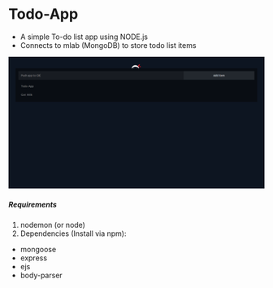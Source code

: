 # Todo-App
- A simple To-do list app using NODE.js
- Connects to mlab (MongoDB) to store todo list items

![Alt text](./website_screenshot.png?raw=true "Screenshot")

##### Requirements
1.  nodemon (or node)
2.  Dependencies (Install via npm):
 - mongoose
 - express
 - ejs
 - body-parser
